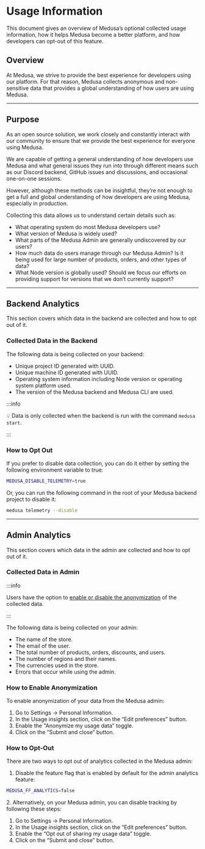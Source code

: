 # Usage Information

<!-- vale docs.We = NO -->
<!-- vale docs.FirstPerson = NO -->

This document gives an overview of Medusa’s optional collected usage information, how it helps Medusa become a better platform, and how developers can opt-out of this feature.

## Overview

At Medusa, we strive to provide the best experience for developers using our platform. For that reason, Medusa collects anonymous and non-sensitive data that provides a global understanding of how users are using Medusa.

---

## Purpose

As an open source solution, we work closely and constantly interact with our community to ensure that we provide the best experience for everyone using Medusa. 

We are capable of getting a general understanding of how developers use Medusa and what general issues they run into through different means such as our Discord backend, GitHub issues and discussions, and occasional one-on-one sessions.

However, although these methods can be insightful, they’re not enough to get a full and global understanding of how developers are using Medusa, especially in production.

Collecting this data allows us to understand certain details such as:

- What operating system do most Medusa developers use?
- What version of Medusa is widely used?
- What parts of the Medusa Admin are generally undiscovered by our users?
- How much data do users manage through our Medusa Admin? Is it being used for large number of products, orders, and other types of data?
- What Node version is globally used? Should we focus our efforts on providing support for versions that we don’t currently support?

---

## Backend Analytics

This section covers which data in the backend are collected and how to opt out of it.

### Collected Data in the Backend

The following data is being collected on your backend:

- Unique project ID generated with UUID.
- Unique machine ID generated with UUID.
- Operating system information including Node version or operating system platform used.
- The version of the Medusa backend and Medusa CLI are used.

:::info

💡 Data is only collected when the backend is run with the command `medusa start`.

:::

### How to Opt Out

If you prefer to disable data collection, you can do it either by setting the following environment variable to true:

```bash
MEDUSA_DISABLE_TELEMETRY=true
```

Or, you can run the following command in the root of your Medusa backend project to disable it:

```bash
medusa telemetry --disable
```

---

## Admin Analytics

This section covers which data in the admin are collected and how to opt out of it.

### Collected Data in Admin

:::info

Users have the option to [enable or disable the anonymization](#how-to-enable-anonymization) of the collected data.

:::

The following data is being collected on your admin:

- The name of the store.
- The email of the user.
- The total number of products, orders, discounts, and users.
- The number of regions and their names.
- The currencies used in the store.
- Errors that occur while using the admin.

### How to Enable Anonymization

To enable anonymization of your data from the Medusa admin:

1. Go to Settings → Personal Information.
2. In the Usage insights section, click on the “Edit preferences” button.
3. Enable the "Anonymize my usage data” toggle.
4. Click on the “Submit and close” button.

### How to Opt-Out

There are two ways to opt out of analytics collected in the Medusa admin:

1. Disable the feature flag that is enabled by default for the admin analytics feature:

```bash
MEDUSA_FF_ANALYTICS=false
```

2\. Alternatively, on your Medusa admin, you can disable tracking by following these steps:

  1. Go to Settings → Personal Information.
  2. In the Usage insights section, click on the “Edit preferences” button.
  3. Enable the “Opt out of sharing my usage data” toggle.
  4. Click on the “Submit and close” button.

<!-- vale docs.We = YES -->
<!-- vale docs.FirstPerson = YES -->
